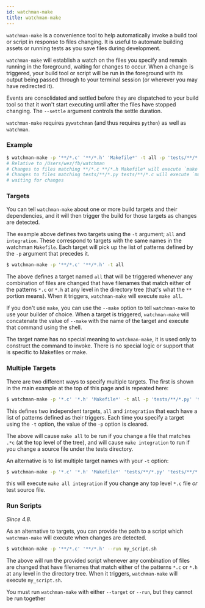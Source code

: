 ```yaml
---
id: watchman-make
title: watchman-make
---
```


`watchman-make` is a convenience tool to help automatically invoke a build
tool or script in response to files changing.  It is useful to automate building assets
or running tests as you save files during development.

`watchman-make` will establish a watch on the files you specify and remain
running in the foreground, waiting for changes to occur.  When a change is
triggered, your build tool or script will be run in the foreground with its output being
passed through to your terminal session (or wherever you may have redirected
it).

Events are consolidated and settled before they are dispatched to your build
tool so that it won't start executing until after the files have stopped
changing.  The `--settle` argument controls the settle duration.

`watchman-make` requires `pywatchman` (and thus requires `python`) as well as
`watchman`.

### Example

```bash
$ watchman-make -p '**/*.c' '**/*.h' 'Makefile*' -t all -p 'tests/**/*.py' 'tests/**/*.c' -t integration
# Relative to /Users/wez/fb/watchman
# Changes to files matching **/*.c **/*.h Makefile* will execute `make all`
# Changes to files matching tests/**/*.py tests/**/*.c will execute `make integration`
# waiting for changes
```

### Targets

You can tell `watchman-make` about one or more build targets
and their dependencies, and it will then trigger the build for those targets as
changes are detected.

The example above defines two targets using the `-t` argument; `all` and
`integration`.  These correspond to targets with the same names in the watchman
`Makefile`.  Each target will pick up the list of patterns defined by the `-p`
argument that precedes it.

```bash
$ watchman-make -p '**/*.c' '**/*.h' -t all
```

The above defines a target named `all` that will be triggered whenever any
combination of files are changed that have filenames that match either of the
patterns `*.c` or `*.h` at any level in the directory tree (that's what the
`**` portion means).   When it triggers, `watchman-make` will execute `make
all`.

If you don't use `make`, you can use the `--make` option to tell `watchman-make`
to use your builder of choice.  When a target is triggered, `watchman-make` will
concatenate the value of `--make` with the name of the target and execute that
command using the shell.

The target name has no special meaning to `watchman-make`, it is used only to
construct the command to invoke.  There is no special logic or support that is
specific to Makefiles or make.

### Multiple Targets

There are two different ways to specify multiple targets.  The first is shown
in the main example at the top of this page and is repeated here:

```bash
$ watchman-make -p '*.c' '*.h' 'Makefile*' -t all -p 'tests/**/*.py' 'tests/**/*.c' -t integration
```

This defines two independent targets, `all` and `integration` that each have a
list of patterns defined as their triggers.  Each time you specify a target
using the `-t` option, the value of the `-p` option is cleared.

The above will cause `make all` to be run if you change a file that matches
`.*c` (at the top level of the tree), and will cause `make integration` to run
if you change a source file under the tests directory.

An alternative is to list multiple target names with your `-t` option:

```bash
$ watchman-make -p '*.c' '*.h' 'Makefile*' 'tests/**/*.py' 'tests/**/*.c' -t all integration
```

this will execute `make all integration` if you change any top level `*.c` file
*or* test source file.

### Run Scripts

*Since 4.8.*

As an alternative to targets, you can provide the path to a script which `watchman-make`
will execute when changes are detected.

```bash
$ watchman-make -p '**/*.c' '**/*.h' --run my_script.sh
```

The above will run the provided script whenever any
combination of files are changed that have filenames that match either of the
patterns `*.c` or `*.h` at any level in the directory tree. When it triggers,
`watchman-make` will execute `my_script.sh`.

You must run `watchman-make` with either `--target` or `--run`, but they cannot
be run together
